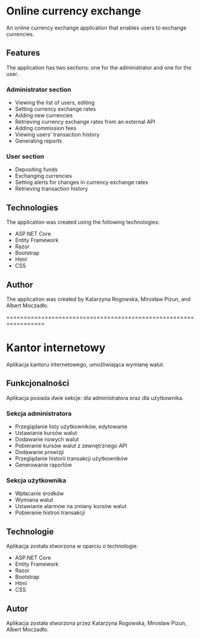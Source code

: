 # Online currency exchange

An online currency exchange application that enables users to exchange currencies.

## Features

The application has two sections: one for the administrator and one for the user.

### Administrator section

- Viewing the list of users, editing
- Setting currency exchange rates
- Adding new currencies
- Retrieving currency exchange rates from an external API
- Adding commission fees
- Viewing users' transaction history
- Generating reports

### User section

- Depositing funds
- Exchanging currencies
- Setting alerts for changes in currency exchange rates
- Retrieving transaction history

## Technologies

The application was created using the following technologies:

- ASP.NET Core
- Entity Framework
- Razor
- Bootstrap
- Html
- CSS

## Author

The application was created by Katarzyna Rogowska, Mirosław Pizun, and Albert Moczadło.

=================================================================

# Kantor internetowy

Aplikacja kantoru internetowego, umożliwiająca wymianę walut.

## Funkcjonalności

Aplikacja posiada dwie sekcje: dla administratora oraz dla użytkownika.

### Sekcja administratora

- Przeglądanie listy użytkowników, edytowanie
- Ustawianie kursów walut
- Dodawanie nowych walut
- Pobieranie kursów walut z zewnętrznego API
- Dodawanie prowizji
- Przeglądanie historii transakcji użytkowników
- Generowanie raportów

### Sekcja użytkownika

- Wpłacanie środków
- Wymiana walut
- Ustawianie alarmów na zmiany kursów walut
- Pobieranie histroii transakcji

## Technologie

Aplikacja została stworzona w oparciu o technologie:

- ASP.NET Core
- Entity Framework
- Razor
- Bootstrap
- Html
- CSS

## Autor

Aplikacja została stworzona przez Katarzyna Rogowska, Mirosław Pizun, Albert Moczadło.
